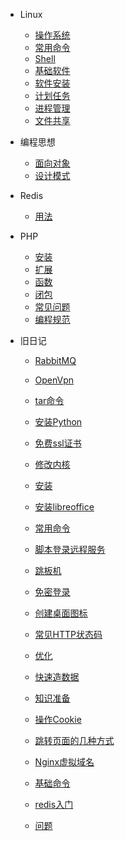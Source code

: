 - Linux
  - [操作系统](linux2/system.md)
  - [常用命令](linux2/cmd.md)
  - [Shell](linux2/shell.md)
  - [基础软件](linux2/soft.md)
  - [软件安装](linux2/install.md)
  - [计划任务](linux2/crontab.md)
  - [进程管理](linux2/process.md)
  - [文件共享](linux2/samba.md)
- 编程思想
  - [面向对象](mind/oop.md)
  - [设计模式](mind/design-pattern.md)
- Redis
  - [用法](redis2/usage.md)
- PHP
  - [安装](php/install.md)
  - [扩展](php/ext.md)
  - [函数](php/function.md)
  - [闭包](php/PHP匿名函数(闭包函数).md)
  - [常见问题](php/PHP常见问题.md)
  - [编程规范](php/PHP编程规范.md)

- 旧日记
  - [RabbitMQ](linux/centos_instal_rabbitmq.md)
  - [OpenVpn](linux/centos_openvpn.md)
  - [tar命令](linux/cmd-tar.md)

  - [安装Python](linux/install-python3.7.md)
  - [免费ssl证书](linux/linux下生成免费证书.md)
  - [修改内核](linux/Linux修改内核满足高并发.md)
  - [安装](linux/Linux安装.md)
  - [安装libreoffice](linux/linux安装libreoffice-unoconv.md)
  - [常用命令](linux/Linux常用命令.md)
  - [脚本登录远程服务](linux/使用shell登陆远程服务器.md)
  - [跳板机](linux/使用跳板机映射内网服务到外网使用.md)
  - [免密登录](linux/免密登陆.md)
  - [创建桌面图标](linux/创建桌面图标.md)
  - [常见HTTP状态码](linux/常见HTTP状态码.md)
  - [优化](mysql/MySQL优化.md)
  - [快速造数据](mysql/Mysql制造数据.MD)
  - [知识准备](mysql/MySQL知识准备.md)
  - [操作Cookie](js/JS操作cookie.md)
  - [跳转页面的几种方式](js/JS跳转页面的几种方式.md)
  - [Nginx虚拟域名](nginx/centos_nginx_vhost.md)
  - [基础命令](python/execl-combine.py)
  - [redis入门](redis/Redis入门.md)
  - [问题](other/PHP连续数字索引引发的问题及解决方式.md)
